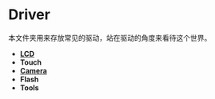 # Driver

本文件夹用来存放常见的驱动，站在驱动的角度来看待这个世界。

+ **[LCD](https://github.com/lowkeyway/Embedded/tree/master/Software/Driver/LCD)** 
+ **Touch**
+ **[Camera](https://github.com/lowkeyway/Embedded/tree/master/Software/Driver/Camera)**
+ **Flash**
+ **Tools**
